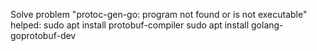 Solve problem "protoc-gen-go: program not found or is not executable" helped:
    sudo apt install protobuf-compiler
    sudo apt install golang-goprotobuf-dev